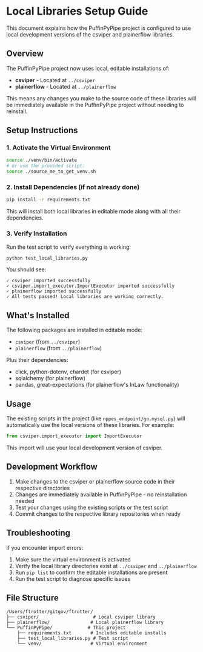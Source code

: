 # Local Libraries Setup Guide

This document explains how the PuffinPyPipe project is configured to use local development versions of the csviper and plainerflow libraries.

## Overview

The PuffinPyPipe project now uses local, editable installations of:

- **csviper** - Located at `../csviper`
- **plainerflow** - Located at `../plainerflow`

This means any changes you make to the source code of these libraries will be immediately available in the PuffinPyPipe project without needing to reinstall.

## Setup Instructions

### 1. Activate the Virtual Environment

```bash
source ./venv/bin/activate
# or use the provided script:
source ./source_me_to_get_venv.sh
```

### 2. Install Dependencies (if not already done)

```bash
pip install -r requirements.txt
```

This will install both local libraries in editable mode along with all their dependencies.

### 3. Verify Installation

Run the test script to verify everything is working:

```bash
python test_local_libraries.py
```

You should see:

```text
✓ csviper imported successfully
✓ csviper.import_executor.ImportExecutor imported successfully
✓ plainerflow imported successfully
✓ All tests passed! Local libraries are working correctly.
```

## What's Installed

The following packages are installed in editable mode:

- `csviper` (from `../csviper`)
- `plainerflow` (from `../plainerflow`)

Plus their dependencies:

- click, python-dotenv, chardet (for csviper)
- sqlalchemy (for plainerflow)
- pandas, great-expectations (for plainerflow's InLaw functionality)

## Usage

The existing scripts in the project (like `nppes_endpoint/go.mysql.py`) will automatically use the local versions of these libraries. For example:

```python
from csviper.import_executor import ImportExecutor
```

This import will use your local development version of csviper.

## Development Workflow

1. Make changes to the csviper or plainerflow source code in their respective directories
2. Changes are immediately available in PuffinPyPipe - no reinstallation needed
3. Test your changes using the existing scripts or the test script
4. Commit changes to the respective library repositories when ready

## Troubleshooting

If you encounter import errors:

1. Make sure the virtual environment is activated
2. Verify the local library directories exist at `../csviper` and `../plainerflow`
3. Run `pip list` to confirm the editable installations are present
4. Run the test script to diagnose specific issues

## File Structure

```text
/Users/ftrotter/gitgov/ftrotter/
├── csviper/                    # Local csviper library
├── plainerflow/               # Local plainerflow library
└── PuffinPyPipe/             # This project
    ├── requirements.txt       # Includes editable installs
    ├── test_local_libraries.py # Test script
    └── venv/                  # Virtual environment
```
